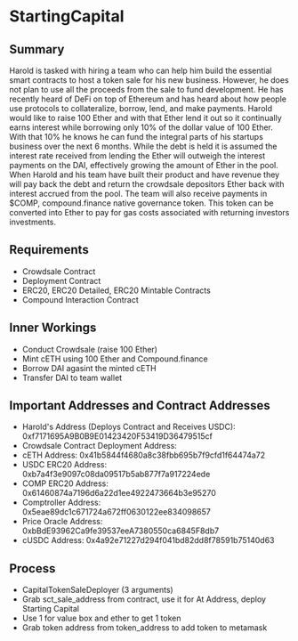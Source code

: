 # StartingCapital

## Summary
Harold is tasked with hiring a team who can help him build the essential smart contracts to host a token sale for his new business. However, he does not plan to use all the proceeds from the sale to fund development. He has recently heard of DeFi on top of Ethereum and has heard about how people use protocols to collateralize, borrow, lend, and make payments. Harold would like to raise 100 Ether and with that Ether lend it out so it continually earns interest while borrowing only 10% of the dollar value of 100 Ether. With that 10% he knows he can fund the integral parts of his startups business over the next 6 months. While the debt is held it is assumed the interest rate received from lending the Ether will outweigh the interest payments on the DAI, effectively growing the amount of Ether in the pool. When Harold and his team have built their product and have revenue they will pay back the debt and return the crowdsale depositors Ether back with interest accrued from the pool. The team will also receive payments in $COMP, compound.finance native governance token. This token can be converted into Ether to pay for gas costs associated with returning investors investments.

## Requirements
* Crowdsale Contract
* Deployment Contract
* ERC20, ERC20 Detailed, ERC20 Mintable Contracts
* Compound Interaction Contract

## Inner Workings
* Conduct Crowdsale (raise 100 Ether)
* Mint cETH using 100 Ether and Compound.finance
* Borrow DAI agasint the minted cETH
* Transfer DAI to team wallet

## Important Addresses and Contract Addresses
* Harold's Address (Deploys Contract and Receives USDC): 0xf7171695A9B0B9E01423420F53419D36479515cf
* Crowdsale Contract Deployment Address: 
* cETH Address: 0x41b5844f4680a8c38fbb695b7f9cfd1f64474a72
* USDC ERC20 Address: 0xb7a4f3e9097c08da09517b5ab877f7a917224ede
* COMP ERC20 Address: 0x61460874a7196d6a22d1ee4922473664b3e95270
* Comptroller Address: 0x5eae89dc1c671724a672ff0630122ee834098657
* Price Oracle Address: 0xbBdE93962Ca9fe39537eeA7380550ca6845F8db7
* cUSDC Address: 0x4a92e71227d294f041bd82dd8f78591b75140d63

## Process
* CapitalTokenSaleDeployer (3 arguments)
* Grab sct_sale_address from contract, use it for At Address, deploy Starting Capital
* Use 1 for value box and ether to get 1 token
* Grab token address from token_address to add token to metamask
